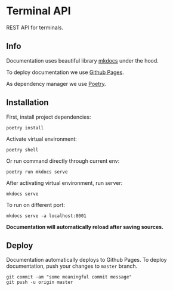 # Terminal API

REST API for terminals.

## Info

Documentation uses beautiful library [mkdocs](https://squidfunk.github.io/mkdocs-material/) under the hood.

To deploy documentation we use [Github Pages](https://docs.github.com/en/enterprise-cloud@latest/pages/quickstart).

As dependency manager we use [Poetry](https://python-poetry.org/).


## Installation

First, install project dependencies:

```shell script
poetry install
```

Activate virtual environment:

```shell script
poetry shell
```

Or run command directly through current env:

```shell script
poetry run mkdocs serve
```

After activating virtual environment, run server:

```shell script
mkdocs serve
```

To run on different port:
```shell script
mkdocs serve -a localhost:8001
```

**Documentation will automatically reload after saving sources.**

## Deploy

Documentation automatically deploys to Github Pages. To deploy documentation, push your changes to `master` branch.

```shell script
git commit -am "some meaningful commit message"
git push -u origin master
```
